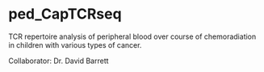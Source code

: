 # ped_CapTCRseq

TCR repertoire analysis of peripheral blood over course of chemoradiation in children with various types of cancer. 

Collaborator: Dr. David Barrett
